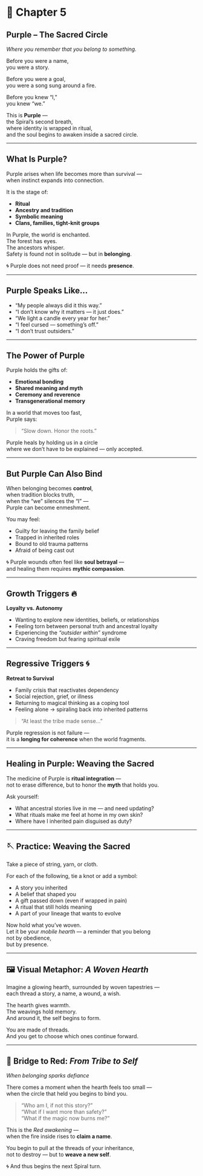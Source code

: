 # 🔮 Chapter 5  
## **Purple – The Sacred Circle**  
*Where you remember that you belong to something.*

Before you were a name,  
you were a story.

Before you were a goal,  
you were a song sung around a fire.

Before you knew “I,”  
you knew “we.”

This is **Purple** —  
the Spiral’s second breath,  
where identity is wrapped in ritual,  
and the soul begins to awaken inside a sacred circle.

---

## What Is Purple?

Purple arises when life becomes more than survival —  
when instinct expands into connection.

It is the stage of:
- **Ritual**  
- **Ancestry and tradition**  
- **Symbolic meaning**  
- **Clans, families, tight-knit groups**

In Purple, the world is enchanted.  
The forest has eyes.  
The ancestors whisper.  
Safety is found not in solitude — but in **belonging**.

🌀 Purple does not need proof — it needs **presence**.

---

## Purple Speaks Like…

- “My people always did it this way.”  
- “I don’t know why it matters — it just does.”  
- “We light a candle every year for her.”  
- “I feel cursed — something’s off.”  
- “I don’t trust outsiders.”

---

## The Power of Purple

Purple holds the gifts of:
- **Emotional bonding**  
- **Shared meaning and myth**  
- **Ceremony and reverence**  
- **Transgenerational memory**

In a world that moves too fast,  
Purple says:  
> “Slow down. Honor the roots.”

Purple heals by holding us in a circle  
where we don’t have to be explained — only accepted.

---

## But Purple Can Also Bind

When belonging becomes **control**,  
when tradition blocks truth,  
when the “we” silences the “I” —  
Purple can become enmeshment.

You may feel:
- Guilty for leaving the family belief  
- Trapped in inherited roles  
- Bound to old trauma patterns  
- Afraid of being cast out

🌀 Purple wounds often feel like **soul betrayal** —  
and healing them requires **mythic compassion**.

---

## Growth Triggers 🔥  
**Loyalty vs. Autonomy**

- Wanting to explore new identities, beliefs, or relationships  
- Feeling torn between personal truth and ancestral loyalty  
- Experiencing the *“outsider within”* syndrome  
- Craving freedom but fearing spiritual exile

---

## Regressive Triggers 🌀  
**Retreat to Survival**

- Family crisis that reactivates dependency  
- Social rejection, grief, or illness  
- Returning to magical thinking as a coping tool  
- Feeling alone → spiraling back into inherited patterns  
> “At least the tribe made sense…”

Purple regression is not failure —  
it is a **longing for coherence** when the world fragments.

---

## Healing in Purple: Weaving the Sacred

The medicine of Purple is **ritual integration** —  
not to erase difference, but to honor the **myth** that holds you.

Ask yourself:
- What ancestral stories live in me — and need updating?  
- What rituals make me feel at home in my own skin?  
- Where have I inherited pain disguised as duty?

---

## 🪡 Practice: Weaving the Sacred

Take a piece of string, yarn, or cloth.

For each of the following, tie a knot or add a symbol:

- A story you inherited  
- A belief that shaped you  
- A gift passed down (even if wrapped in pain)  
- A ritual that still holds meaning  
- A part of your lineage that wants to evolve

Now hold what you’ve woven.  
Let it be your *mobile hearth* — a reminder that you belong  
not by obedience,  
but by presence.

---

## 🖼️ Visual Metaphor: *A Woven Hearth*

Imagine a glowing hearth, surrounded by woven tapestries —  
each thread a story, a name, a wound, a wish.

The hearth gives warmth.  
The weavings hold memory.  
And around it, the self begins to form.

You are made of threads.  
And you get to choose which ones continue forward.

---

## 🌉 Bridge to Red: *From Tribe to Self*  
*When belonging sparks defiance*

There comes a moment when the hearth feels too small —  
when the circle that held you begins to bind you.

> “Who am I, if not this story?”  
> “What if I want more than safety?”  
> “What if the magic now burns me?”

This is the *Red awakening* —  
when the fire inside rises to **claim a name**.

You begin to pull at the threads of your inheritance,  
not to destroy — but to **weave a new self**.

🌀 And thus begins the next Spiral turn.


